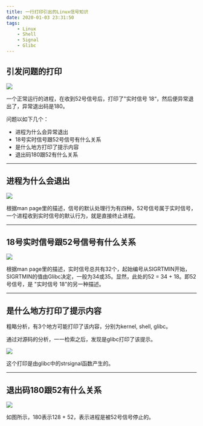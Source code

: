 ```yaml
---
title: 一行打印引出的Linux信号知识
date: 2020-01-03 23:31:50
tags:
    - Linux
    - Shell
    - Signal
    - Glibc
---
```


## 引发问题的打印

![](shell_print.png)


一个正常运行的进程，在收到52号信号后，打印了"实时信号 18“，然后便异常退出了，异常退出码是180。

问题以如下几个：

+ 进程为什么会异常退出
+ 18号实时信号跟52号信号有什么关系
+ 是什么地方打印了提示内容
+ 退出码180跟52有什么关系

------------------------------------

## 进程为什么会退出

![](signal_default.png)

根据man page里的描述，信号的默认处理行为有四种，52号信号属于实时信号，一个进程收到实时信号的默认行为，就是直接终止进程。

------------------------------------

## 18号实时信号跟52号信号有什么关系

![](realtime.png)

根据man page里的描述，实时信号总共有32个，起始编号从SIGRTMIN开始，SIGRTMIN的值由Glibc决定，一般为34或35。显然，此处的52 = 34 + 18。即52号信号，是 "实时信号 18"的另一种描述。

------------------------------------

## 是什么地方打印了提示内容

粗略分析，有3个地方可能打印了该内容，分别为kernel, shell, glibc。

通过对源码的分析，一一检索之后，发现是glibc打印了该提示。

![](strsignal.png)

这个打印是由glibc中的strsignal函数产生的。

------------------------------------

## 退出码180跟52有什么关系

![](exit_codes.png)

如图所示，180表示128 + 52，表示进程是被52号信号停止的。